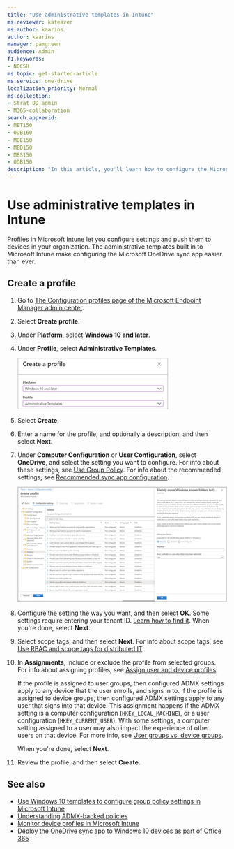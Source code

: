 ```yaml
---
title: "Use administrative templates in Intune"
ms.reviewer: kafeaver
ms.author: kaarins
author: kaarins
manager: pamgreen
audience: Admin
f1.keywords:
- NOCSH
ms.topic: get-started-article
ms.service: one-drive
localization_priority: Normal
ms.collection: 
- Strat_OD_admin
- M365-collaboration
search.appverid:
- MET150
- ODB160
- MOE150
- MED150
- MBS150
- ODB150
description: "In this article, you'll learn how to configure the Microsoft OneDrive sync app by using administrative templates in Microsoft Intune."
---
```


# Use administrative templates in Intune

Profiles in Microsoft Intune let you configure settings and push them to devices in your organization. The administrative templates built in to Microsoft Intune make configuring the Microsoft OneDrive sync app easier than ever.

## Create a profile

1. Go to [The Configuration profiles page of the Microsoft Endpoint Manager admin center](https://endpoint.microsoft.com/?ref=AdminCenter#blade/Microsoft_Intune_DeviceSettings/DevicesMenu/configurationProfiles).
2. Select **Create profile**.
3. Under **Platform**, select **Windows 10 and later**.
4. Under **Profile**, select **Administrative Templates**.

    ![Use administrative templates to create a profile](media/administrative-templates.png)

5. Select **Create**.
6. Enter a name for the profile, and optionally a description, and then select **Next**.
7. Under **Computer Configuration** or **User Configuration**, select **OneDrive**, and select the setting you want to configure. For info about these settings, see [Use Group Policy](use-group-policy.md). For info about the recommended settings, see [Recommended sync app configuration](ideal-state-configuration.md).

    ![Selecting configuration settings](media/create-profile.png)

8. Configure the setting the way you want, and then select **OK**. Some settings require entering your tenant ID. [Learn how to find it](find-your-office-365-tenant-id.md). When you're done, select **Next**.
9. Select scope tags, and then select **Next**. For info about scope tags, see [Use RBAC and scope tags for distributed IT](/mem/intune/fundamentals/scope-tags).
10. In **Assignments**, include or exclude the profile from selected groups. For info about assigning profiles, see [Assign user and device profiles](/mem/intune/configuration/device-profile-assign).

    If the profile is assigned to user groups, then configured ADMX settings apply to any device that the user enrolls, and signs in to. If the profile is assigned to device groups, then configured ADMX settings apply to any user that signs into that device. This assignment happens if the ADMX setting is a computer configuration (`HKEY_LOCAL_MACHINE`), or a user configuration (`HKEY_CURRENT_USER`). With some settings, a computer setting assigned to a user may also impact the experience of other users on that device.     For more info, see [User groups vs. device groups](/mem/intune/configuration/device-profile-assign#user-groups-vs-device-groups).

    When you're done, select **Next**.

11. Review the profile, and then select **Create**.

## See also

- [Use Windows 10 templates to configure group policy settings in Microsoft Intune](/mem/intune/configuration/administrative-templates-windows)
- [Understanding ADMX-backed policies](/windows/client-management/mdm/understanding-admx-backed-policies)
- [Monitor device profiles in Microsoft Intune](/mem/intune/configuration/device-profile-monitor)
- [Deploy the OneDrive sync app to Windows 10 devices as part of Office 365](deploy-intune.md#deploy-onedrive-to-windows-devices-by-using-intune)